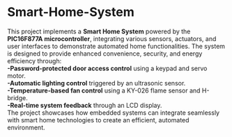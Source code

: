 # Smart-Home-System

This project implements a **Smart Home System** powered by the **PIC16F877A microcontroller**, integrating various sensors, actuators, and user interfaces to demonstrate automated home functionalities. The system is designed to provide enhanced convenience, security, and energy efficiency through:<br>
**-Password-protected door access control** using a keypad and servo motor.<br>
**-Automatic lighting control** triggered by an ultrasonic sensor.<br>
**-Temperature-based fan control** using a KY-026 flame sensor and H-bridge.<br>
**-Real-time system feedback** through an LCD display.<br>
The project showcases how embedded systems can integrate seamlessly with smart home technologies to create an efficient, automated environment.
